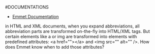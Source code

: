 #DOCUMENTATIONS
* [Emmet Documentation](http://docs.emmet.io/abbreviations/types/)

in HTML and XML documents, when you expand abbreviations, all abbreviation parts are transformed on-the-fly into HTML/XML tags. But certain elements like a or img are transformed into elements with predefined attributes: \<a href=""\>\</a\> and \<img src="" alt="" \/>.
How does Emmet know when to add those attributes?
